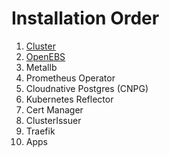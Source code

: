 # Installation Order

1.  [Cluster](cluster/)
2.  [OpenEBS](openebs/)
3.  Metallb
4.  Prometheus Operator
5.  Cloudnative Postgres (CNPG)
6.  Kubernetes Reflector
7.  Cert Manager
8.  ClusterIssuer
9.  Traefik
10.  Apps
